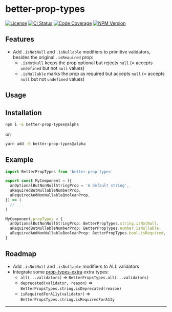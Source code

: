 # better-prop-types

[![License][img-license]][lnk-license]
[![CI Status][img-github]][lnk-github]
[![Code Coverage][img-codecov]][lnk-codecov]
[![NPM Version][img-npm]][lnk-npm]

## Features

- Add `.isNotNull` and `.isNullable` modifiers to primitive validators, besides the original `.isRequired` prop:
  - `.isNotNull` keeps the prop optional but rejects `null` (= accepts `undefined` but not `null` values)
  - `.isNullable` marks the prop as required but accepts `null` (= accepts `null` but not `undefined` values)

## Usage

## Installation

```sh
npm i -E better-prop-types@alpha
```

or:

```sh
yarn add -E better-prop-types@alpha
```

## Example

```ts
import BetterPropTypes from 'better-prop-types'

export const MyComponent = ({
  anOptionalButNonNullStringProp = 'A default string',
  aRequiredButNullableNumberProp,
  aRequiredAndNonNullableBooleanProp,
}) => (
  // ...
)

MyComponent.propTypes = {
  anOptionalButNonNullStringProp: BetterPropTypes.string.isNotNull,
  aRequiredButNullableNumberProp: BetterPropTypes.number.isNullable,
  aRequiredAndNonNullableBooleanProp: BetterPropTypes.bool.isRequired,
}
```

## Roadmap

- Add `.isNotNull` and `.isNullable` modifiers to ALL validators
- Integrate some [prop-types-extra](https://github.com/react-bootstrap/prop-types-extra) extra types:
  - `all(...validators)` => `BetterPropsTypes.all(...validators)`
  - `deprecated(validator, reason)` => `BetterPropsTypes.string.isDeprecated(reason)`
  - `isRequiredForA11y(validator)` => `BetterPropsTypes.string.isRequiredForA11y`

---

[img-codecov]: https://img.shields.io/codecov/c/github/ivangabriele/better-prop-types/alpha?style=flat-square
[img-github]: https://img.shields.io/github/workflow/status/ivangabriele/better-prop-types/Check/alpha?style=flat-square
[img-license]: https://img.shields.io/github/license/ivangabriele/better-prop-types?style=flat-square
[img-npm]: https://img.shields.io/npm/v/better-prop-types/alpha?style=flat-square
[lnk-codecov]: https://codecov.io/gh/ivangabriele/better-prop-types/branch/alpha
[lnk-github]: https://github.com/ivangabriele/better-prop-types/actions?query=branch%3Aalpha++
[lnk-license]: https://github.com/ivangabriele/better-prop-types/blob/alpha/LICENSE
[lnk-npm]: https://www.npmjs.com/package/better-prop-types/v/alpha
